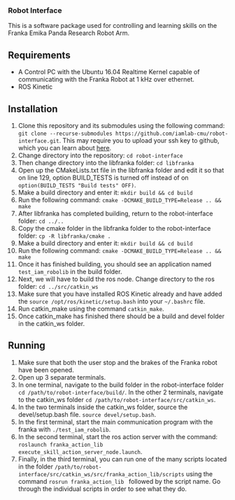 ### Robot Interface

This is a software package used for controlling and learning skills on the Franka Emika Panda Research Robot Arm.

## Requirements

* A Control PC with the Ubuntu 16.04 Realtime Kernel capable of communicating with the Franka Robot at 1 kHz over ethernet.
* ROS Kinetic 

## Installation

1. Clone this repository and its submodules using the following command: `git clone --recurse-submodules https://github.com/iamlab-cmu/robot-interface.git`. This may require you to upload your ssh key to github, which you can learn about [here](https://help.github.com/articles/generating-a-new-ssh-key-and-adding-it-to-the-ssh-agent/).
2. Change directory into the repository: `cd robot-interface`
3. Then change directory into the libfranka folder: `cd libfranka`
4. Open up the CMakeLists.txt file in the libfranka folder and edit it so that on line 129, option BUILD_TESTS is turned off instead of on `option(BUILD_TESTS "Build tests" OFF)`.
5. Make a build directory and enter it: `mkdir build && cd build`
6. Run the following command: `cmake -DCMAKE_BUILD_TYPE=Release .. && make`
7. After libfranka has completed building, return to the robot-interface folder: `cd ../..`
8. Copy the cmake folder in the libfranka folder to the robot-interface folder: `cp -R libfranka/cmake .`
9. Make a build directory and enter it: `mkdir build && cd build`
10. Run the following command: `cmake -DCMAKE_BUILD_TYPE=Release .. && make`
11. Once it has finished building, you should see an application named `test_iam_robolib` in the build folder.
12. Next, we will have to build the ros node. Change directory to the ros folder: `cd ../src/catkin_ws`
13. Make sure that you have installed ROS Kinetic already and have added the `source /opt/ros/kinetic/setup.bash` into your `~/.bashrc` file.
14. Run catkin_make using the command `catkin_make`.
15. Once catkin_make has finished there should be a build and devel folder in the catkin_ws folder.

## Running

1. Make sure that both the user stop and the brakes of the Franka robot have been opened.
2. Open up 3 separate terminals.
3. In one terminal, navigate to the build folder in the robot-interface folder `cd /path/to/robot-interface/build/`. In the other 2 terminals, navigate to the catkin_ws folder `cd /path/to/robot-interface/src/catkin_ws`.
4. In the two terminals inside the catkin_ws folder, source the devel/setup.bash file. `source devel/setup.bash`.
5. In the first terminal, start the main communication program with the franka with `./test_iam_robolib`.
6. In the second terminal, start the ros action server with the command: `roslaunch franka_action_lib execute_skill_action_server_node.launch`.
7. Finally, in the third terminal, you can run one of the many scripts located in the folder `/path/to/robot-interface/src/catkin_ws/src/franka_action_lib/scripts` using the command `rosrun franka_action_lib ` followed by the script name. Go through the individual scripts in order to see what they do.